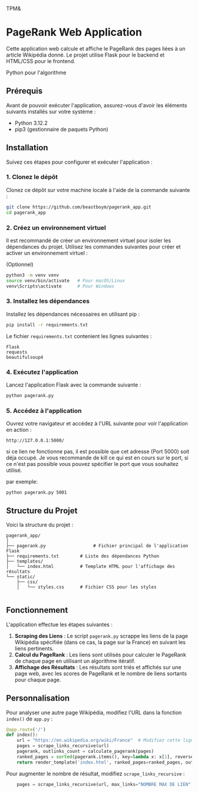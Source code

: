 TPM&

# PageRank Web Application

Cette application web calcule et affiche le PageRank des pages liées à un article Wikipédia donné. Le projet utilise Flask pour le backend et HTML/CSS pour le frontend.

Python pour l'algorithme

## Prérequis

Avant de pouvoir exécuter l'application, assurez-vous d'avoir les éléments suivants installés sur votre système :

- Python 3.12.2
- pip3 (gestionnaire de paquets Python)

## Installation

Suivez ces étapes pour configurer et exécuter l'application :

### 1. Clonez le dépôt

Clonez ce dépôt sur votre machine locale à l'aide de la commande suivante :

```bash
git clone https://github.com/beastboym/pagerank_app.git
cd pagerank_app
```

### 2. Créez un environnement virtuel

Il est recommandé de créer un environnement virtuel pour isoler les dépendances du projet. Utilisez les commandes suivantes pour créer et activer un environnement virtuel :

(Optionnel)

```bash
python3 -m venv venv
source venv/bin/activate   # Pour macOS/Linux
venv\Scripts\activate      # Pour Windows
```

### 3. Installez les dépendances

Installez les dépendances nécessaires en utilisant pip :

```bash
pip install -r requirements.txt
```

Le fichier `requirements.txt` contenient les lignes suivantes :

```
Flask
requests
beautifulsoup4
```

### 4. Exécutez l'application

Lancez l'application Flask avec la commande suivante :

```bash
python pagerank.py
```

### 5. Accédez à l'application

Ouvrez votre navigateur et accédez à l'URL suivante pour voir l'application en action :

```
http://127.0.0.1:5000/
```

si ce lien ne fonctionne pas, il est possible que cet adresse (Port 5000) soit déja occupé.
Je vous recommande de kill ce qui est en cours sur le port, si ce n'est pas possible vous pouvez spécifier le port que vous souhaitez utilisé.

par exemple:

```
python pagerank.py 5001
```

## Structure du Projet

Voici la structure du projet :

```
pagerank_app/
│
├── pagerank.py                  # Fichier principal de l'application Flask
├── requirements.txt        # Liste des dépendances Python
├── templates/
│   └── index.html          # Template HTML pour l'affichage des résultats
└── static/
    ├── css/
    │   └── styles.css      # Fichier CSS pour les styles
    
```

## Fonctionnement

L'application effectue les étapes suivantes :

1. **Scraping des Liens** : Le script `pagerank.py` scrappe les liens de la page Wikipédia spécifiée (dans ce cas, la page sur la France) en suivant les liens pertinents.
2. **Calcul du PageRank** : Les liens sont utilisés pour calculer le PageRank de chaque page en utilisant un algorithme itératif.
3. **Affichage des Résultats** : Les résultats sont triés et affichés sur une page web, avec les scores de PageRank et le nombre de liens sortants pour chaque page.

## Personnalisation

Pour analyser une autre page Wikipédia, modifiez l'URL dans la fonction `index()` de `app.py` :

```python
@app.route('/')
def index():
    url = "https://en.wikipedia.org/wiki/France"  # Modifiez cette ligne avec l'URL souhaitée
    pages = scrape_links_recursive(url)
    pagerank, outlinks_count = calculate_pagerank(pages)
    ranked_pages = sorted(pagerank.items(), key=lambda x: x[1], reverse=True)
    return render_template('index.html', ranked_pages=ranked_pages, outlinks_count=outlinks_count)
```

Pour augmenter le nombre de résultat, modifiez `scrape_links_recursive` :

```python
    pages = scrape_links_recursive(url, max_links="NOMBRE MAX DE LIEN", depth="PROFONDEUR MAX DE LIEN")
```

